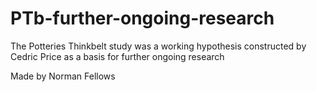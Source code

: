 # PTb-further-ongoing-research

The Potteries Thinkbelt study was a working hypothesis constructed by Cedric Price as a basis for further ongoing research

Made by Norman Fellows
